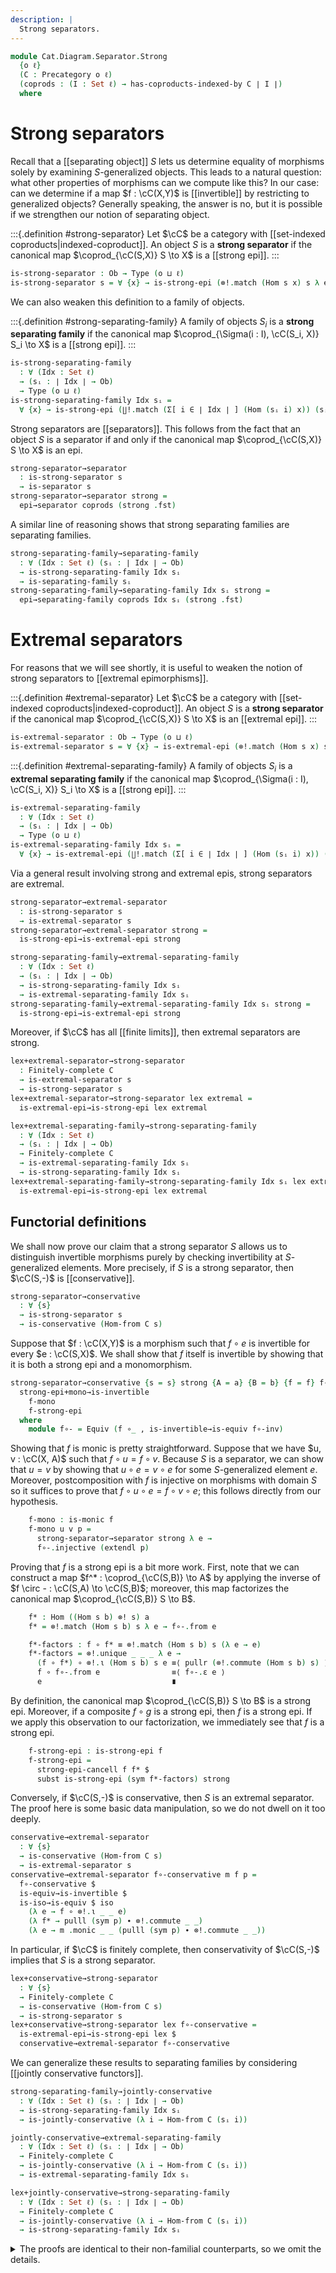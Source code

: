 ```yaml
---
description: |
  Strong separators.
---
```

<!--
```agda
open import Cat.Diagram.Coequaliser.RegularEpi
open import Cat.Diagram.Coproduct.Copower
open import Cat.Diagram.Coproduct.Indexed
open import Cat.Diagram.Limit.Finite
open import Cat.Functor.Conservative
open import Cat.Instances.Sets
open import Cat.Functor.Joint
open import Cat.Functor.Hom
open import Cat.Prelude

import Cat.Morphism.StrongEpi
import Cat.Diagram.Separator
import Cat.Reasoning
```
-->
```agda
module Cat.Diagram.Separator.Strong
  {o ℓ}
  (C : Precategory o ℓ)
  (coprods : (I : Set ℓ) → has-coproducts-indexed-by C ∣ I ∣)
  where
```

<!--
```agda
open Cat.Morphism.StrongEpi C
open Cat.Diagram.Separator C
open Cat.Reasoning C
open Copowers coprods

private variable
  s : Ob
```
-->

# Strong separators

Recall that a [[separating object]] $S$ lets us determine equality of
morphisms solely by examining $S$-generalized objects. This leads to
a natural question: what other properties of morphisms can we compute
like this? In our case: can we determine if a map $f : \cC(X,Y)$ is
[[invertible]] by restricting to generalized objects? Generally speaking,
the answer is no, but it is possible if we strengthen our notion of
separating object.

:::{.definition #strong-separator}
Let $\cC$ be a category with [[set-indexed coproducts|indexed-coproduct]].
An object $S$ is a **strong separator** if the canonical map $\coprod_{\cC(S,X)} S \to X$
is a [[strong epi]].
:::

```agda
is-strong-separator : Ob → Type (o ⊔ ℓ)
is-strong-separator s = ∀ {x} → is-strong-epi (⊗!.match (Hom s x) s λ e → e)
```

We can also weaken this definition to a family of objects.

:::{.definition #strong-separating-family}
A family of objects $S_i$ is a **strong separating family** if the
canonical map $\coprod_{\Sigma(i : I), \cC(S_i, X)} S_i \to X$
is a [[strong epi]].
:::

```agda
is-strong-separating-family
  : ∀ (Idx : Set ℓ)
  → (sᵢ : ∣ Idx ∣ → Ob)
  → Type (o ⊔ ℓ)
is-strong-separating-family Idx sᵢ =
  ∀ {x} → is-strong-epi (∐!.match (Σ[ i ∈ ∣ Idx ∣ ] (Hom (sᵢ i) x)) (sᵢ ⊙ fst) snd)
```

Strong separators are [[separators]]. This follows from the fact
that an object $S$ is a separator if and only if the canonical map
$\coprod_{\cC(S,X)} S \to X$ is an epi.

```agda
strong-separator→separator
  : is-strong-separator s
  → is-separator s
strong-separator→separator strong =
  epi→separator coprods (strong .fst)
```

A similar line of reasoning shows that strong separating families are
separating families.

```agda
strong-separating-family→separating-family
  : ∀ (Idx : Set ℓ) (sᵢ : ∣ Idx ∣ → Ob)
  → is-strong-separating-family Idx sᵢ
  → is-separating-family sᵢ
strong-separating-family→separating-family Idx sᵢ strong =
  epi→separating-family coprods Idx sᵢ (strong .fst)
```

# Extremal separators

For reasons that we will see shortly, it is useful to weaken the notion
of strong separators to [[extremal epimorphisms]].

:::{.definition #extremal-separator}
Let $\cC$ be a category with [[set-indexed coproducts|indexed-coproduct]].
An object $S$ is a **strong separator** if the canonical map $\coprod_{\cC(S,X)} S \to X$
is an [[extremal epi]].
:::

```agda
is-extremal-separator : Ob → Type (o ⊔ ℓ)
is-extremal-separator s = ∀ {x} → is-extremal-epi (⊗!.match (Hom s x) s λ e → e)
```

:::{.definition #extremal-separating-family}
A family of objects $S_i$ is a **extremal separating family** if the
canonical map $\coprod_{\Sigma(i : I), \cC(S_i, X)} S_i \to X$
is a [[strong epi]].
:::

```agda
is-extremal-separating-family
  : ∀ (Idx : Set ℓ)
  → (sᵢ : ∣ Idx ∣ → Ob)
  → Type (o ⊔ ℓ)
is-extremal-separating-family Idx sᵢ =
  ∀ {x} → is-extremal-epi (∐!.match (Σ[ i ∈ ∣ Idx ∣ ] (Hom (sᵢ i) x)) (sᵢ ⊙ fst) snd)
```

Via a general result involving strong and extremal epis, strong separators
are extremal.

```agda
strong-separator→extremal-separator
  : is-strong-separator s
  → is-extremal-separator s
strong-separator→extremal-separator strong =
  is-strong-epi→is-extremal-epi strong

strong-separating-family→extremal-separating-family
  : ∀ (Idx : Set ℓ)
  → (sᵢ : ∣ Idx ∣ → Ob)
  → is-strong-separating-family Idx sᵢ
  → is-extremal-separating-family Idx sᵢ
strong-separating-family→extremal-separating-family Idx sᵢ strong =
  is-strong-epi→is-extremal-epi strong
```

Moreover, if $\cC$ has all [[finite limits]], then extremal separators
are strong.

```agda
lex+extremal-separator→strong-separator
  : Finitely-complete C
  → is-extremal-separator s
  → is-strong-separator s
lex+extremal-separator→strong-separator lex extremal =
  is-extremal-epi→is-strong-epi lex extremal

lex+extremal-separating-family→strong-separating-family
  : ∀ (Idx : Set ℓ)
  → (sᵢ : ∣ Idx ∣ → Ob)
  → Finitely-complete C
  → is-extremal-separating-family Idx sᵢ
  → is-strong-separating-family Idx sᵢ
lex+extremal-separating-family→strong-separating-family Idx sᵢ lex extremal =
  is-extremal-epi→is-strong-epi lex extremal
```

## Functorial definitions

We shall now prove our claim that a strong separator $S$ allows us to
distinguish invertible morphisms purely by checking invertibility at
$S$-generalized elements. More precisely, if $S$ is a strong separator,
then $\cC(S,-)$ is [[conservative]].

```agda
strong-separator→conservative
  : ∀ {s}
  → is-strong-separator s
  → is-conservative (Hom-from C s)
```

Suppose that $f : \cC(X,Y)$ is a morphism such that $f \circ e$ is invertible
for every $e : \cC(S,X)$. We shall show that $f$ itself is invertible
by showing that it is both a strong epi and a monomorphism.

```agda
strong-separator→conservative {s = s} strong {A = a} {B = b} {f = f} f∘-inv =
  strong-epi+mono→is-invertible
    f-mono
    f-strong-epi
  where
    module f∘- = Equiv (f ∘_ , is-invertible→is-equiv f∘-inv)
```

Showing that $f$ is monic is pretty straightforward. Suppose that
we have $u, v : \cC(X, A)$ such that $f \circ u = f \circ v$.
Because $S$ is a separator, we can show that $u = v$ by showing
that $u \circ e = v \circ e$ for some $S$-generalized element $e$.
Moreover, postcomposition with $f$ is injective on morphisms with domain
$S$ so it suffices to prove that $f \circ u \circ e = f \circ v \circ e$;
this follows directly from our hypothesis.

```agda
    f-mono : is-monic f
    f-mono u v p =
      strong-separator→separator strong λ e →
      f∘-.injective (extendl p)
```

Proving that $f$ is a strong epi is a bit more work. First, note that
we can construct a map $f^* : \coprod_{\cC(S,B)} \to A$ by applying
the inverse of $f \circ - : \cC(S,A) \to \cC(S,B)$; moreover, this
map factorizes the canonical map $\coprod_{\cC(S,B)} S \to B$.

```agda
    f* : Hom ((Hom s b) ⊗! s) a
    f* = ⊗!.match (Hom s b) s λ e → f∘-.from e

    f*-factors : f ∘ f* ≡ ⊗!.match (Hom s b) s (λ e → e)
    f*-factors = ⊗!.unique _ _ _ λ e →
      (f ∘ f*) ∘ ⊗!.ι (Hom s b) s e ≡⟨ pullr (⊗!.commute (Hom s b) s) ⟩
      f ∘ f∘-.from e                ≡⟨ f∘-.ε e ⟩
      e                             ∎
```

By definition, the canonical map $\coprod_{\cC(S,B)} S \to B$ is a strong
epi. Moreover, if a composite $f \circ g$ is a strong epi, then $f$
is a strong epi. If we apply this observation to our factorization, we
immediately see that $f$ is a strong epi.

```agda
    f-strong-epi : is-strong-epi f
    f-strong-epi =
      strong-epi-cancell f f* $
      subst is-strong-epi (sym f*-factors) strong
```

Conversely, if $\cC(S,-)$ is conservative, then $S$ is an extremal
separator. The proof here is some basic data manipulation, so we
do not dwell on it too deeply.

```agda
conservative→extremal-separator
  : ∀ {s}
  → is-conservative (Hom-from C s)
  → is-extremal-separator s
conservative→extremal-separator f∘-conservative m f p =
  f∘-conservative $
  is-equiv→is-invertible $
  is-iso→is-equiv $ iso
    (λ e → f ∘ ⊗!.ι _ _ e)
    (λ f* → pulll (sym p) ∙ ⊗!.commute _ _)
    (λ e → m .monic _ _ (pulll (sym p) ∙ ⊗!.commute _ _))
```

In particular, if $\cC$ is finitely complete, then conservativity
of $\cC(S,-)$ implies that $S$ is a strong separator.

```agda
lex+conservative→strong-separator
  : ∀ {s}
  → Finitely-complete C
  → is-conservative (Hom-from C s)
  → is-strong-separator s
lex+conservative→strong-separator lex f∘-conservative =
  is-extremal-epi→is-strong-epi lex $
  conservative→extremal-separator f∘-conservative
```

We can generalize these results to separating families by considering
[[jointly conservative functors]].

```agda
strong-separating-family→jointly-conservative
  : ∀ (Idx : Set ℓ) (sᵢ : ∣ Idx ∣ → Ob)
  → is-strong-separating-family Idx sᵢ
  → is-jointly-conservative (λ i → Hom-from C (sᵢ i))

jointly-conservative→extremal-separating-family
  : ∀ (Idx : Set ℓ) (sᵢ : ∣ Idx ∣ → Ob)
  → Finitely-complete C
  → is-jointly-conservative (λ i → Hom-from C (sᵢ i))
  → is-extremal-separating-family Idx sᵢ

lex+jointly-conservative→strong-separating-family
  : ∀ (Idx : Set ℓ) (sᵢ : ∣ Idx ∣ → Ob)
  → Finitely-complete C
  → is-jointly-conservative (λ i → Hom-from C (sᵢ i))
  → is-strong-separating-family Idx sᵢ
```

<details>
<summary>The proofs are identical to their non-familial counterparts,
so we omit the details.
</summary>
```agda
strong-separating-family→jointly-conservative Idx sᵢ strong {x = a} {y = b} {f = f} f∘ᵢ-inv =
  strong-epi+mono→is-invertible
    f-mono
    f-strong-epi
  where
    module f∘- {i : ∣ Idx ∣} = Equiv (_ , is-invertible→is-equiv (f∘ᵢ-inv i))

    f-mono : is-monic f
    f-mono u v p =
      strong-separating-family→separating-family Idx sᵢ strong λ eᵢ →
      f∘-.injective (extendl p)

    f* : Hom (∐! (Σ[ i ∈ ∣ Idx ∣ ] (Hom (sᵢ i) b)) (sᵢ ⊙ fst)) a
    f* = ∐!.match _ _ (f∘-.from ⊙ snd)

    f*-factors : f ∘ f* ≡ ∐!.match (Σ[ i ∈ ∣ Idx ∣ ] (Hom (sᵢ i) b)) (sᵢ ⊙ fst) snd
    f*-factors =
      ∐!.unique _ _ _ λ (i , eᵢ) →
      (f ∘ f*) ∘ ∐!.ι _ _ (i , eᵢ) ≡⟨ pullr (∐!.commute _ _) ⟩
      f ∘ f∘-.from eᵢ              ≡⟨ f∘-.ε eᵢ ⟩
      eᵢ                           ∎

    f-strong-epi : is-strong-epi f
    f-strong-epi =
      strong-epi-cancell f f* $
      subst is-strong-epi (sym f*-factors) strong

jointly-conservative→extremal-separating-family Idx sᵢ lex f∘-conservative m f p =
  f∘-conservative $ λ i →
  is-equiv→is-invertible $
  is-iso→is-equiv $ iso
    (λ eᵢ → f ∘ ∐!.ι _ _ (i , eᵢ))
    (λ f* → pulll (sym p) ∙ ∐!.commute _ _)
    (λ eᵢ → m .monic _ _ (pulll (sym p) ∙ ∐!.commute _ _))

lex+jointly-conservative→strong-separating-family Idx sᵢ lex f∘-conservative =
  is-extremal-epi→is-strong-epi lex $
  jointly-conservative→extremal-separating-family Idx sᵢ lex f∘-conservative
```
</details>
